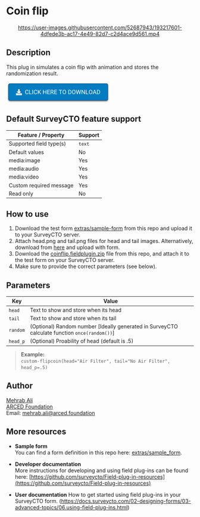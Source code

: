 # Coin flip

<center>

https://user-images.githubusercontent.com/52687943/193217601-4dfede3b-ac17-4e49-82d7-c2d4ace9d561.mp4

</center>



## Description

This plug in simulates a coin flip with animation and stores the randomization result. 

[![Download now](extras/download-button.png)](https://github.com/ARCED-Foundation/coinflip/raw/master/coinflip.fieldplugin.zip)

## Default SurveyCTO feature support

| Feature / Property | Support |
| --- | --- |
| Supported field type(s) | `text` |
| Default values | No |
| media:image | Yes|
| media:audio | Yes |
| media:video | Yes |
| Custom required message | Yes |
| Read only | No |


## How to use

1. Download the test form [extras/sample-form](https://github.com/ARCED-Foundation/coinflip/raw/master/extras/example_form/Coin_flip.xlsx) from this repo and upload it to your SurveyCTO server.
2. Attach head.png and tail.png files for head and tail images. Alternatively, download from [here](https://github.com/ARCED-Foundation/coinflip/raw/master/extras) and upload with form.
2. Download the [coinflip.fieldplugin.zip](https://github.com/ARCED-Foundation/coinflip/raw/master/coinflip.fieldplugin.zip) file from this repo, and attach it to the test form on your SurveyCTO server.
3. Make sure to provide the correct parameters (see below).


## Parameters

| **Key** | **Value** |
| --- | --- |
| `head` | Text to show and store when its head |
| `tail` | Text to show and store when its tail |
| `random` | (Optional) Random number [Ideally generated in SurveyCTO calculate function ``once(random())``] |
| `head_p` | (Optional) Proability of head (default is .5) |


> **Example:**  
`custom-flipcoin(head="Air Filter", tail="No Air Filter", head_p=.5)`


## Author
[Mehrab Ali](https://github.com/mehrabali) <br>
[ARCED Foundation](https://www.arced.foundation)<br>
Email: [mehrab.ali@arced.foundation](mailto::mehrab.ali@arced.foundation)

## More resources

* **Sample form**  
You can find a form definition in this repo here: [extras/sample_form](https://github.com/ARCED-Foundation/coinflip/raw/master/extras/example_form/Coin_flip.xlsx).

* **Developer documentation**  
More instructions for developing and using field plug-ins can be found here: [https://github.com/surveycto/Field-plug-in-resources](https://github.com/surveycto/Field-plug-in-resources)

* **User documentation**
How to get started using field plug-ins in your SurveyCTO form.
(https://docs.surveycto.com/02-designing-forms/03-advanced-topics/06.using-field-plug-ins.html)

